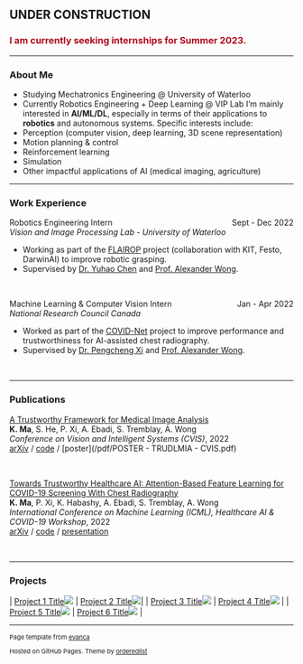 ## UNDER CONSTRUCTION
### <span style="color:#b00b1e">I am currently seeking internships for Summer 2023.</span>
---
### About Me
- Studying Mechatronics Engineering @ University of Waterloo
- Currently Robotics Engineering + Deep Learning @ VIP Lab
I’m mainly interested in <b>AI/ML/DL</b>, especially in terms of their applications to <b>robotics</b> and autonomous systems. 
Specific interests include:
  <li>Perception (computer vision, deep learning, 3D scene representation)</li>
  <li>Motion planning & control</li>
  <li>Reinforcement learning</li>
  <li>Simulation</li>
  <li>Other impactful applications of AI (medical imaging, agriculture)</li>

---
### Work Experience

Robotics Engineering Intern  <span style="float:right"> Sept - Dec 2022 </span> <br>
*Vision and Image Processing Lab - University of Waterloo*
- Working as part of the [FLAIROP](ttps://flairop.com) project (collaboration with KIT, Festo, DarwinAI) to improve robotic grasping.
- Supervised by [Dr. Yuhao Chen](https://www.linkedin.com/in/yuhao-chen-789a2164/) and [Prof. Alexander Wong](https://uwaterloo.ca/systems-design-engineering/profile/a28wong).

<br>

Machine Learning & Computer Vision Intern <span style="float:right"> Jan - Apr 2022 </span> <br>
*National Research Council Canada*
- Worked as part of the [COVID-Net](https://nrc.canada.ca/en/research-development/research-collaboration/programs/covid-net-ai-assisted-diagnosis-prognosis-covid-19-infection) project to improve performance and trustworthiness for AI-assisted chest radiography.
- Supervised by [Dr. Pengcheng Xi](https://sites.google.com/view/perryxi/?pli=1) and [Prof. Alexander Wong](https://uwaterloo.ca/systems-design-engineering/profile/a28wong).

<br>

---

### Publications

[A Trustworthy Framework for Medical Image Analysis](https://arxiv.org/abs/2212.02764) <br>
**K. Ma**, S. He, P. Xi, A. Ebadi, S. Tremblay, A. Wong <br>
*Conference on Vision and Intelligent Systems (CVIS)*, 2022 <br>
[arXiv](https://arxiv.org/abs/2212.02764) / [code](https://github.com/k78ma/COVIDNet-SSL) / [poster](/pdf/POSTER - TRUDLMIA - CVIS.pdf)

<br>

[Towards Trustworthy Healthcare AI: Attention-Based Feature Learning for COVID-19 Screening With Chest Radiography](https://arxiv.org/abs/2207.09312) <br>
**K. Ma**, P. Xi, K. Habashy, A. Ebadi, S. Tremblay, A. Wong <br>
*International Conference on Machine Learning (ICML), Healthcare AI & COVID-19 Workshop*, 2022 <br>
[arXiv](https://arxiv.org/abs/2207.09312) / [code](https://github.com/k78ma/COVIDNet-Transformer) / [presentation](/pdf/ICML_PPT.pdf)

<br>

---

### Projects

| [Project 1 Title](/sample_page)<img src="images/dummy_thumbnail.jpg?raw=true"/> | [Project 2 Title](/pdf/sample_presentation.pdf)<img src="images/dummy_thumbnail.jpg?raw=true"/>|
| [Project 3 Title](http://example.com/)<img src="images/dummy_thumbnail.jpg?raw=true"/> | [Project 4 Title](/sample_page)<img src="images/dummy_thumbnail.jpg?raw=true"/>        |
| [Project 5 Title](/sample_page)<img src="images/dummy_thumbnail.jpg?raw=true"/> | [Project 6 Title](/sample_page)<img src="images/dummy_thumbnail.jpg?raw=true"/>        |


---
<p style="font-size:11px">Page template from <a href="https://github.com/evanca/quick-portfolio">evanca</a></p>
<p style="font-size:11px">Hosted on GitHub Pages. Theme by <a href="https://github.com/orderedlist/minimal">orderedlist</a></p>
<!-- Remove above link if you don't want to attibute -->
